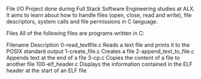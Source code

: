 File I/O Project done during Full Stack Software Engineering studies at ALX. It aims to learn about how to handle files (open, close, read and write), file descriptors, system calls and file permissions in C language.

Files All of the following files are programs written in C:

Filename Description 0-read_textfile.c Reads a text file and prints it to the POSIX standard output 1-create_file.c Creates a file 2-append_text_to_file.c Appends text at the end of a file 3-cp.c Copies the content of a file to another file 100-elf_header.c Displays the information contained in the ELF header at the start of an ELF file
